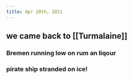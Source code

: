 ```yaml
---
title: Apr 20th, 2021
---
```


## we came back to [[Turmalaine]]
### Bremen running low on rum an liqour
### pirate ship stranded on ice!

